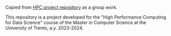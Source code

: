 Copied from [HPC project repository](https://github.com/High-performance-computing-unitn/expectation-maximization) as a group work.

This repository is a project developed for the "High Performance Computing for Data Science" course of the Master in Computer Science at the University of Trento, a.y. 2023-2024.
